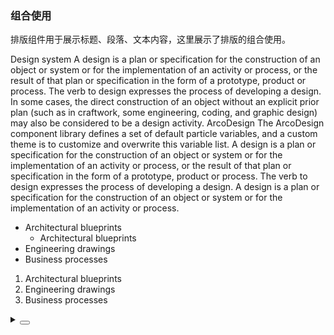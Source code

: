 ### 组合使用

排版组件用于展示标题、段落、文本内容，这里展示了排版的组合使用。

<div class="cell-demo vp-raw">
 <yc-typography :style="{ marginTop: '-40px' }">
    <yc-typography-title> Design system </yc-typography-title>
    <yc-typography-paragraph>
      A design is a plan or specification for the construction of an object or
      system or for the implementation of an activity or process, or the result
      of that plan or specification in the form of a prototype, product or
      process. The verb to design expresses the process of developing a design.
    </yc-typography-paragraph>
    <yc-typography-paragraph>
      In some cases, the direct construction of an object without an explicit
      prior plan (such as in craftwork, some engineering, coding, and graphic
      design) may also be considered
      <yc-typography-text bold>to be a design activity.</yc-typography-text>
    </yc-typography-paragraph>
    <yc-typography-title :heading="2">ArcoDesign</yc-typography-title>
    <yc-typography-paragraph>
      The ArcoDesign component library defines a set of default particle
      variables, and a custom theme is to
      <yc-typography-text mark>customize</yc-typography-text> and
      <yc-typography-text underline>overwrite</yc-typography-text> this variable
      list.
    </yc-typography-paragraph>
    <yc-typography-paragraph blockquote>
      A design is a plan or specification for the construction of an object or
      system or for the implementation of an activity or process, or the result
      of that plan or specification in the form of a
      <yc-typography-text code>prototype</yc-typography-text>,
      <yc-typography-text code>product</yc-typography-text> or
      <yc-typography-text code>process</yc-typography-text>. The verb to design
      expresses the process of developing a design.
    </yc-typography-paragraph>
    <yc-typography-paragraph
      mark
      underline
      delete
      >A design is a plan or specification for the construction of an object or
      system or for the implementation of an activity or
      process.</yc-typography-paragraph
    >
    <yc-typography-paragraph>
      <ul>
        <li>
          Architectural blueprints
          <ul>
            <li>Architectural blueprints</li>
          </ul>
        </li>
        <li>Engineering drawings</li>
        <li>Business processes</li>
      </ul>
    </yc-typography-paragraph>
    <yc-typography-paragraph>
      <ol>
        <li>Architectural blueprints</li>
        <li>Engineering drawings</li>
        <li>Business processes</li>
      </ol>
    </yc-typography-paragraph>
  </yc-typography>
</div>

<details>
<summary>
 <button class="code-btn"  >
    <icon-code />
 </button>
</summary>

```vue
<template>
  <yc-typography :style="{ marginTop: '-40px' }">
    <yc-typography-title> Design system </yc-typography-title>
    <yc-typography-paragraph>
      A design is a plan or specification for the construction of an object or
      system or for the implementation of an activity or process, or the result
      of that plan or specification in the form of a prototype, product or
      process. The verb to design expresses the process of developing a design.
    </yc-typography-paragraph>
    <yc-typography-paragraph>
      In some cases, the direct construction of an object without an explicit
      prior plan (such as in craftwork, some engineering, coding, and graphic
      design) may also be considered
      <yc-typography-text bold>to be a design activity.</yc-typography-text>
    </yc-typography-paragraph>
    <yc-typography-title :heading="2">ArcoDesign</yc-typography-title>
    <yc-typography-paragraph>
      The ArcoDesign component library defines a set of default particle
      variables, and a custom theme is to
      <yc-typography-text mark>customize</yc-typography-text> and
      <yc-typography-text underline>overwrite</yc-typography-text> this variable
      list.
    </yc-typography-paragraph>
    <yc-typography-paragraph blockquote>
      A design is a plan or specification for the construction of an object or
      system or for the implementation of an activity or process, or the result
      of that plan or specification in the form of a
      <yc-typography-text code>prototype</yc-typography-text>,
      <yc-typography-text code>product</yc-typography-text> or
      <yc-typography-text code>process</yc-typography-text>. The verb to design
      expresses the process of developing a design.
    </yc-typography-paragraph>
    <yc-typography-paragraph
      mark
      underline
      delete
      >A design is a plan or specification for the construction of an object or
      system or for the implementation of an activity or
      process.</yc-typography-paragraph
    >
    <yc-typography-paragraph>
      <ul>
        <li>
          Architectural blueprints
          <ul>
            <li>Architectural blueprints</li>
          </ul>
        </li>
        <li>Engineering drawings</li>
        <li>Business processes</li>
      </ul>
    </yc-typography-paragraph>
    <yc-typography-paragraph>
      <ol>
        <li>Architectural blueprints</li>
        <li>Engineering drawings</li>
        <li>Business processes</li>
      </ol>
    </yc-typography-paragraph>
  </yc-typography>
</template>
```

</details>

